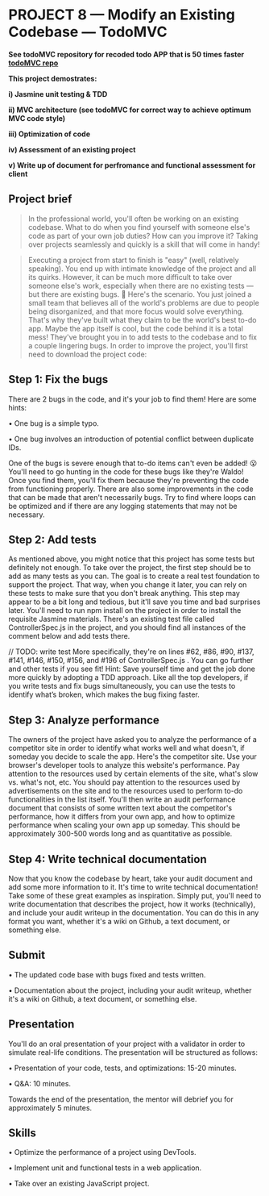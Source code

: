 # PROJECT 8 — Modify an Existing Codebase — TodoMVC

**See todoMVC repository for recoded todo APP that is 50 times faster [todoMVC repo](https://github.com/lemonbob/todoMVC)**

**This project demostrates:**

**i) Jasmine unit testing & TDD**

**ii) MVC architecture (see todoMVC for correct way to achieve optimum MVC code style)**

**iii) Optimization of code**

**iv) Assessment of an existing project**

**v) Write up of document for perfromance and functional assessment for client**

## Project brief

>In the professional world, you'll often be working on an existing codebase. What to do when you find yourself with someone else's code as part of your own job duties? How can you improve it? 
>Taking over projects seamlessly and quickly is a skill that will come in handy!

>Executing a project from start to finish is "easy" (well, relatively speaking). You end up with intimate knowledge of the project and all its quirks. However, it can be much more difficult to take over someone else's work, especially when there are no existing tests — but there are existing bugs. 🐛
>Here's the scenario. You just joined a small team that believes all of the world's problems are due to people being disorganized, and that more focus would solve everything. That's why they've built what they claim to be the world's best to-do app. Maybe the app itself is cool, but the code behind it is a total mess! They've brought you in to add tests to the codebase and to fix a couple lingering bugs.
>In order to improve the project, you'll first need to download the project code:

## Step 1: Fix the bugs

There are 2 bugs in the code, and it's your job to find them! Here are some hints:

•	One bug is a simple typo.

•	One bug involves an introduction of potential conflict between duplicate IDs.

One of the bugs is severe enough that to-do items can't even be added! 😮
You'll need to go hunting in the code for these bugs like they're Waldo! Once you find them, you'll fix them because they're preventing the code from functioning properly.
There are also some improvements in the code that can be made that aren't necessarily bugs. Try to find where loops can be optimized and if there are any logging statements that may not be necessary.

## Step 2: Add tests

As mentioned above, you might notice that this project has some tests but definitely not enough. To take over the project, the first step should be to add as many tests as you can. The goal is to create a real test foundation to support the project. That way, when you change it later, you can rely on these tests to make sure that you don't break anything.
This step may appear to be a bit long and tedious, but it'll save you time and bad surprises later.
You'll need to run npm install  on the project in order to install the requisite Jasmine materials.
There's an existing test file called  ControllerSpec.js  in the project, and you should find all instances of the comment below and add tests there.

// TODO: write test
More specifically, they're on lines #62, #86, #90, #137, #141, #146, #150, #156, and #196 of  ControllerSpec.js  .
You can go further and other tests if you see fit!
Hint: Save yourself time and get the job done more quickly by adopting a TDD approach. Like all the top developers, if you write tests and fix bugs simultaneously, you can use the tests to identify what’s broken, which makes the bug fixing faster.

## Step 3: Analyze performance

The owners of the project have asked you to analyze the performance of a competitor site in order to identify what works well and what doesn't, if someday you decide to scale the app. Here's the competitor site.
Use your browser's developer tools to analyze this website's performance. Pay attention to the resources used by certain elements of the site, what's slow vs. what's not, etc. You should pay attention to the resources used by advertisements on the site and to the resources used to perform to-do functionalities in the list itself.
You'll then write an audit performance document that consists of some written text about the competitor's performance, how it differs from your own app, and how to optimize performance when scaling your own app up someday. This should be approximately 300-500 words long and as quantitative as possible.

## Step 4: Write technical documentation

Now that you know the codebase by heart, take your audit document and add some more information to it. It's time to write technical documentation! Take some of these great examples as inspiration.
Simply put, you'll need to write documentation that describes the project, how it works (technically), and include your audit writeup in the documentation. You can do this in any format you want, whether it's a wiki on Github, a text document, or something else.

## Submit

•	The updated code base with bugs fixed and tests written.

•	Documentation about the project, including your audit writeup, whether it's a wiki on Github, a text document, or something else.

## Presentation

You'll do an oral presentation of your project with a validator in order to simulate real-life conditions.
The presentation will be structured as follows:

•	Presentation of your code, tests, and optimizations: 15-20 minutes.

•	Q&A: 10 minutes.

Towards the end of the presentation, the mentor will debrief you for approximately 5 minutes.

## Skills

•  Optimize the performance of a project using DevTools.

•  Implement unit and functional tests in a web application.

•  Take over an existing JavaScript project.


